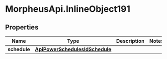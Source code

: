 # MorpheusApi.InlineObject191

## Properties

Name | Type | Description | Notes
------------ | ------------- | ------------- | -------------
**schedule** | [**ApiPowerSchedulesIdSchedule**](ApiPowerSchedulesIdSchedule.md) |  | 



